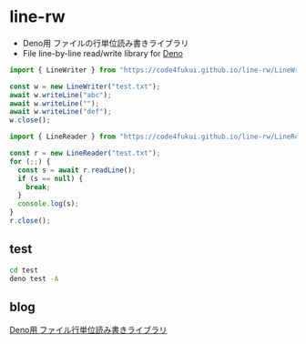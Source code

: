 # line-rw

- Deno用 ファイルの行単位読み書きライブラリ
- File line-by-line read/write library for [Deno](https://deno.land/)

```js
import { LineWriter } from "https://code4fukui.github.io/line-rw/LineWriter.js";

const w = new LineWriter("test.txt");
await w.writeLine("abc");
await w.writeLine("");
await w.writeLine("def");
w.close();
```

```js
import { LineReader } from "https://code4fukui.github.io/line-rw/LineReader.js";

const r = new LineReader("test.txt");
for (;;) {
  const s = await r.readLine();
  if (s == null) {
    break;
  }
  console.log(s);
}
r.close();
```

## test

```bash
cd test
deno test -A
```

## blog

[Deno用 ファイル行単位読み書きライブラリ](https://fukuno.jig.jp/3281)
